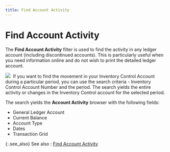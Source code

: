 ```yaml
---
title: Find Account Activity
---
```


# Find Account Activity


The **Find Account Activity** filter  is used to find the activity in any ledger account (including discontinued  accounts). This is particularly useful when you need information online  and do not wish to print the detailed ledger account.


![]({{site.acc_baseurl}}/img/example.gif)  If  you want to find the movement in your Inventory Control Account during  a particular period, you can use the search criteria - Inventory Control  Account Number and the period. The search yields the entire activity or  changes in the Inventory Control account for the selected period.


The search yields the **Account Activity**  browser with the following fields:

- General Ledger  Account
- Current Balance
- Account Type
- Dates
- Transaction  Grid



{:.see_also}
See also
: [Find  Account Activity]({{site.acc_baseurl}}/find-account-activity/find-account-activity-details/find_account_activity_details.html)
